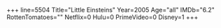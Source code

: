+++
line=5504
Title="Little Einsteins"
Year=2005
Age="all"
IMDb="6.2"
RottenTomatoes=""
Netflix=0
Hulu=0
PrimeVideo=0
Disney=1
+++


